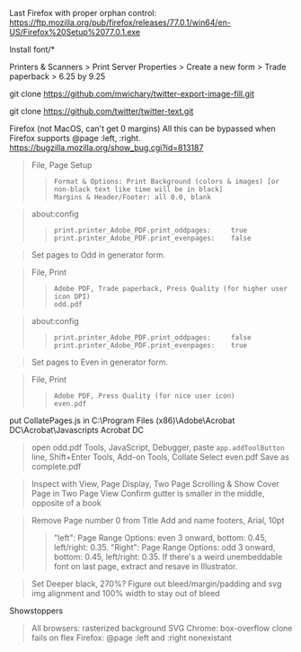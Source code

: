 Last Firefox with proper orphan control: https://ftp.mozilla.org/pub/firefox/releases/77.0.1/win64/en-US/Firefox%20Setup%2077.0.1.exe

Install font/*

Printers & Scanners > Print Server Properties > Create a new form > Trade paperback > 6.25 by 9.25

git clone https://github.com/mwichary/twitter-export-image-fill.git

git clone https://github.com/twitter/twitter-text.git

Firefox (not MacOS, can't get 0 margins)
All this can be bypassed when Firefox supports @page :left, :right. https://bugzilla.mozilla.org/show_bug.cgi?id=813187

>	File, Page Setup
> >		Format & Options: Print Background (colors & images) [or non-black text like time will be in black]
> >		Margins & Header/Footer: all 0.0, blank

> 	about:config
> > 	print.printer_Adobe_PDF.print_oddpages:		true
> > 	print.printer_Adobe_PDF.print_evenpages:	false

>	Set pages to Odd in generator form.

>	File, Print
> >		Adobe PDF, Trade paperback, Press Quality (for higher user icon DPI)
> >		odd.pdf
		
>	about:config
> >		print.printer_Adobe_PDF.print_oddpages:		false
> >		print.printer_Adobe_PDF.print_evenpages:	true
	
>	Set pages to Even in generator form.

>	File, Print
> >		Adobe PDF, Press Quality (for nice user icon)
> >		even.pdf
				
put CollatePages.js in C:\Program Files (x86)\Adobe\Acrobat DC\Acrobat\Javascripts
Acrobat DC
>	open odd.pdf
>	Tools, JavaScript, Debugger, paste `app.addToolButton` line, Shift+Enter
>	Tools, Add-on Tools, Collate
>	Select even.pdf
>	Save as complete.pdf

>	Inspect with View, Page Display, Two Page Scrolling & Show Cover Page in Two Page View
>	Confirm gutter is smaller in the middle, opposite of a book

>	Remove Page number 0 from Title
>	Add and name footers, Arial, 10pt
>	>	"left": Page Range Options: even 3 onward, bottom: 0.45, left/right: 0.35.
>	>	"Right": Page Range Options: odd 3 onward, bottom: 0.45, left/right: 0.35.
>	If there's a weird unembeddable font on last page, extract and resave in Illustrator.

>	Set Deeper black, 270%? Figure out bleed/margin/padding and svg img alignment and 100% width to stay out of bleed

Showstoppers
>	All browsers: rasterized background SVG
>	Chrome: box-overflow clone fails on flex
>	Firefox: @page :left and :right nonexistant
